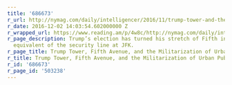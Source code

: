 ```yaml
---
title: '686673'
r_url: http://nymag.com/daily/intelligencer/2016/11/trump-tower-and-the-militarization-of-urban-public-space.html
r_date: 2016-12-02 14:03:54.602000000 Z
r_wrapped_url: https://www.reading.am/p/4w8c/http://nymag.com/daily/intelligencer/2016/11/trump-tower-and-the-militarization-of-urban-public-space.html
r_page_description: Trump’s election has turned his stretch of Fifth into the urban
  equivalent of the security line at JFK.
r_page_title: Trump Tower, Fifth Avenue, and the Militarization of Urban Public Space
r_title: Trump Tower, Fifth Avenue, and the Militarization of Urban Public Space
r_id: '686673'
r_page_id: '503238'
---
```


